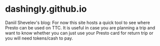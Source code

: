 # dashingly.github.io
Daniil Shevelev's blog:
For now this site hosts a quick tool to see where Presto can be used on TTC. 
It is useful in case you are planning a trip and want to know whether you can just use your Presto card for return trip or you will need tokens/cash to pay. 
